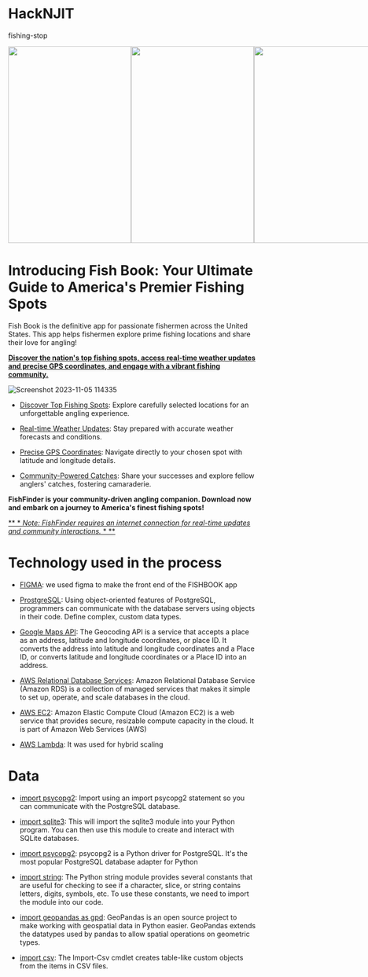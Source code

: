 # HackNJIT
fishing-stop

<div style="display: flex; justify-content: space-between;">
  <img src="./screens/InitialPage.png" height="400" width="250" align="left: 20px;">
  <img src ="./screens/Login_Page.png" height="400" width="250" align="center: 20px;">
  <img src="./screens/FishBookPage.png" height="400" width="250" align = "right: 20px;">
</div>

# Introducing Fish Book: Your Ultimate Guide to America's Premier Fishing Spots


Fish Book is the definitive app for passionate fishermen across the United States. This app helps fishermen explore prime fishing locations and share their love for angling! 



<ins>**Discover the nation's top fishing spots, access real-time weather updates and precise GPS coordinates, and engage with a vibrant fishing community.**</ins>


 ![Screenshot 2023-11-05 114335](https://github.com/kyrollos2/HackNJIT/assets/149887130/b304e946-cab6-4ee9-a6cf-a35608ef10a9)

 
- <ins>Discover Top Fishing Spots</ins>: Explore carefully selected locations for an unforgettable angling experience.

- <ins>Real-time Weather Updates</ins>: Stay prepared with accurate weather forecasts and conditions.

- <ins>Precise GPS Coordinates</ins>: Navigate directly to your chosen spot with latitude and longitude details.

- <ins>Community-Powered Catches</ins>: Share your successes and explore fellow anglers' catches, fostering camaraderie.

<b>FishFinder is your community-driven angling companion. Download now and embark on a journey to America's finest fishing spots!</b>

<ins>** * *Note: FishFinder requires an internet connection for real-time updates and community interactions.* * **</ins>


# Technology used in the process 

- <ins>FIGMA</ins>: we used figma to make the front end of the FISHBOOK app

- <ins>ProstgreSQL</ins>: Using object-oriented features of PostgreSQL, programmers can communicate with the database servers using objects in their code. Define complex, custom data types.

- <ins>Google Maps API</ins>: The Geocoding API is a service that accepts a place as an address, latitude and longitude coordinates, or place ID. It converts the address into latitude and longitude coordinates and a Place ID, or converts latitude and longitude coordinates or a Place ID into an address.

- <ins>AWS Relational Database Services</ins>: Amazon Relational Database Service (Amazon RDS) is a collection of managed services that makes it simple to set up, operate, and scale databases in the cloud.

- <ins>AWS EC2</ins>: Amazon Elastic Compute Cloud (Amazon EC2) is a web service that provides secure, resizable compute capacity in the cloud. It is part of Amazon Web Services (AWS)

- <ins>AWS Lambda</ins>: It was used for hybrid scaling

# Data

- <ins>import psycopg2</ins>: Import using an import psycopg2 statement so you can communicate with the PostgreSQL database.

- <ins>import sqlite3</ins>: This will import the sqlite3 module into your Python program. You can then use this module to create and interact with SQLite databases.

- <ins>import psycopg2</ins>: psycopg2 is a Python driver for PostgreSQL. It's the most popular PostgreSQL database adapter for Python

- <ins>import string</ins>: The Python string module provides several constants that are useful for checking to see if a character, slice, or string contains letters, digits, symbols, etc. To use these constants, we need to import the module into our code.

- <ins>import geopandas as gpd</ins>: GeoPandas is an open source project to make working with geospatial data in Python easier. GeoPandas extends the datatypes used by pandas to allow spatial operations on geometric types.

- <ins>import csv</ins>: The Import-Csv cmdlet creates table-like custom objects from the items in CSV files.

